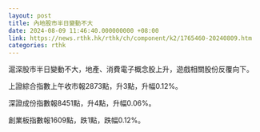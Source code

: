 ```yaml
---
layout: post
title: 內地股市半日變動不大
date: 2024-08-09 11:46:40.000000000 +08:00
link: https://news.rthk.hk/rthk/ch/component/k2/1765460-20240809.htm
categories: rthk
---
```


滬深股市半日變動不大，地產、消費電子概念股上升，遊戲相關股份反覆向下。

上證綜合指數上午收市報2873點，升3點，升幅0.12%。

深證成份指數報8451點，升4點，升幅0.06%。

創業板指數報1609點，跌1點，跌幅0.12%。
